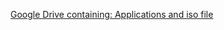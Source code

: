 [Google Drive containing: Applications and iso file](https://drive.google.com/drive/folders/1QJqkOxRT0VLe8C8_qmhyIxu65_FWA7zQ?usp=sharing)

